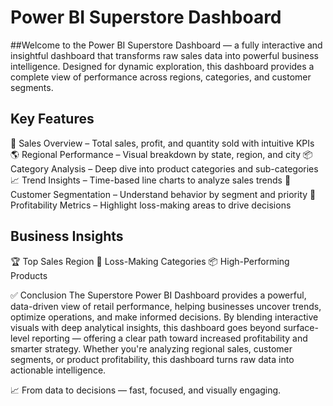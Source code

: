#  Power BI Superstore Dashboard

##Welcome to the Power BI Superstore Dashboard — a fully interactive and insightful dashboard that transforms raw sales data into powerful business intelligence. Designed for dynamic exploration, this dashboard provides a complete view of performance across regions, categories, and customer segments.

## Key Features
📌 Sales Overview – Total sales, profit, and quantity sold with intuitive KPIs
🌎 Regional Performance – Visual breakdown by state, region, and city
📦 Category Analysis – Deep dive into product categories and sub-categories
📈 Trend Insights – Time-based line charts to analyze sales trends
👥 Customer Segmentation – Understand behavior by segment and priority
🧠 Profitability Metrics – Highlight loss-making areas to drive decisions

## Business Insights
🏆 Top Sales Region
🛑 Loss-Making Categories
📦 High-Performing Products


✅ Conclusion
The Superstore Power BI Dashboard provides a powerful, data-driven view of retail performance, helping businesses uncover trends, optimize operations, and make informed decisions. By blending interactive visuals with deep analytical insights, this dashboard goes beyond surface-level reporting — offering a clear path toward increased profitability and smarter strategy.
Whether you're analyzing regional sales, customer segments, or product profitability, this dashboard turns raw data into actionable intelligence.

📈 From data to decisions — fast, focused, and visually engaging.
